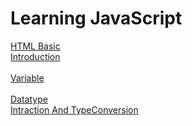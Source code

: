 # Learning JavaScript 

<a href="HTML/CSS/HTML Basic.md">HTML Basic</a> <br />
<a href="Introduction.md">Introduction</a> <br />	
<a href="variable.md">Variable</a> <br />	
<a href="datatype.md">Datatype</a> <br />
<a href="IntractionAndTypeConversion.md">Intraction And TypeConversion</a> <br />


